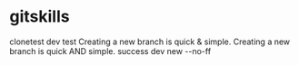 # gitskills
clonetest
dev test
Creating a new branch is quick & simple.
Creating a new branch is quick AND simple.
success
dev new --no-ff